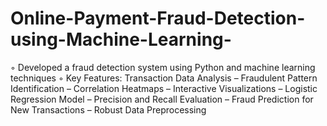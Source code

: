 # Online-Payment-Fraud-Detection-using-Machine-Learning-
◦ Developed a fraud detection system using Python and machine learning techniques ◦ Key Features: Transaction Data Analysis – Fraudulent Pattern Identification – Correlation Heatmaps – Interactive Visualizations – Logistic Regression Model – Precision and Recall Evaluation – Fraud Prediction for New Transactions – Robust Data Preprocessing
